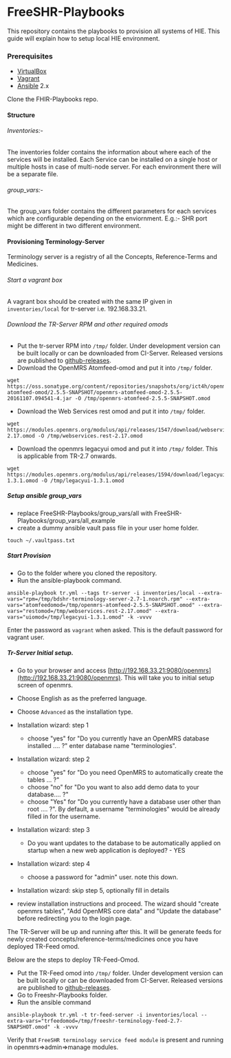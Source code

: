 FreeSHR-Playbooks
=================

This repository contains the playbooks to provision all systems of HIE. This guide will explain how to setup local HIE environment.

### Prerequisites

* [VirtualBox](https://www.virtualbox.org/)
* [Vagrant](http://docs.vagrantup.com/v2/installation/index.html)
* [Ansible](https://www.ansible.com/) 2.x

Clone the FHIR-Playbooks repo.

#### Structure
###### Inventories:-
The inventories folder contains the information about where each of the services will be installed. Each Service can be installed on a single host or multiple hosts in case of multi-node server. For each environment there will be a separate file. 
 
###### group_vars:-
The group_vars folder contains the different parameters for each services which are configurable depending on the enviornment. E.g.:- SHR port might be different in two different environment.

#### Provisioning Terminology-Server
Terminology server is a registry of all the Concepts, Reference-Terms and Medicines.

###### Start a vagrant box
A vagrant box should be created with the same IP given in `inventories/local` for tr-server i.e. 192.168.33.21.

###### Download the TR-Server RPM and other required omods
* Put the tr-server RPM into `/tmp/` folder. Under development version can be built locally or can be downloaded from CI-Server. Released versions are published to [github-releases](https://github.com/SharedHealth/Terminology-Server/releases). 
* Download the OpenMRS Atomfeed-omod and put it into `/tmp/` folder.
```
wget https://oss.sonatype.org/content/repositories/snapshots/org/ict4h/openmrs/openmrs-atomfeed-omod/2.5.5-SNAPSHOT/openmrs-atomfeed-omod-2.5.5-20161107.094541-4.jar -O /tmp/openmrs-atomfeed-2.5.5-SNAPSHOT.omod
```
* Download the Web Services rest omod and put it into `/tmp/` folder.
```
wget https://modules.openmrs.org/modulus/api/releases/1547/download/webservices.rest-2.17.omod -O /tmp/webservices.rest-2.17.omod
```
* Download the openmrs legacyui omod and put it into `/tmp/` folder. This is applicable from TR-2.7 onwards.
```
wget https://modules.openmrs.org/modulus/api/releases/1594/download/legacyui-1.3.1.omod -O /tmp/legacyui-1.3.1.omod
```

##### Setup ansible group_vars
* replace FreeSHR-Playbooks/group_vars/all with FreeSHR-Playbooks/group_vars/all_example
* create a dummy ansible vault pass file in your user home folder.
```
touch ~/.vaultpass.txt
```

##### Start Provision
* Go to the folder where you cloned the repository.
* Run the ansible-playbook command.
```
ansible-playbook tr.yml --tags tr-server -i inventories/local --extra-vars="rpm=/tmp/bdshr-terminology-server-2.7-1.noarch.rpm" --extra-vars="atomfeedomod=/tmp/openmrs-atomfeed-2.5.5-SNAPSHOT.omod" --extra-vars="restomod=/tmp/webservices.rest-2.17.omod" --extra-vars="uiomod=/tmp/legacyui-1.3.1.omod" -k -vvvv 
```
Enter the password as `vagrant` when asked. This is the default password for vagrant user.
 
##### Tr-Server Initial setup.
* Go to your browser and access [http://192.168.33.21:9080/openmrs](http://192.168.33.21:9080/openmrs). This will take you to initial setup screen of openmrs.
* Choose English as as the preferred language.
* Choose `Advanced` as the installation type.

* Installation wizard: step 1
    * choose "yes" for "Do you currently have an OpenMRS database installed .... ?" enter database name "terminologies".
    
* Installation wizard: step 2
    * choose "yes" for "Do you need OpenMRS to automatically create the tables ... ?" 
    * choose "no" for "Do you want to also add demo data to your database.... ?"
    * choose "Yes" for "Do you currently have a database user other than root .... ?".  By default, a username "terminologies" would be already filled in for the username. 

* Installation wizard: step 3
    * Do you want updates to the database to be automatically applied on startup when a new web application is deployed? - YES

* Installation wizard: step 4
    * choose a password for "admin" user. note this down.
* Installation wizard: skip step 5, optionally fill in details
* review installation instructions and proceed. The wizard should "create openmrs tables", "Add OpenMRS core data" and "Update the database" before redirecting you to the login page.

The TR-Server will be up and running after this. It will be generate feeds for newly created concepts/reference-terms/medicines once you have deployed TR-Feed omod.
 
Below are the steps to deploy TR-Feed-Omod.
* Put the TR-Feed omod into `/tmp/` folder. Under development version can be built locally or can be downloaded from CI-Server. Released versions are published to [github-releases](https://github.com/SharedHealth/openmrs-module-freeshr_terminology_feed/releases).
* Go to Freeshr-Playbooks folder.
* Run the ansible command
```
ansible-playbook tr.yml -t tr-feed-server -i inventories/local --extra-vars="trfeedomod=/tmp/freeshr-terminology-feed-2.7-SNAPSHOT.omod" -k -vvvv
```

Verify that `FreeSHR terminology service feed module` is present and running in openmrs=>admin=>manage modules. 
